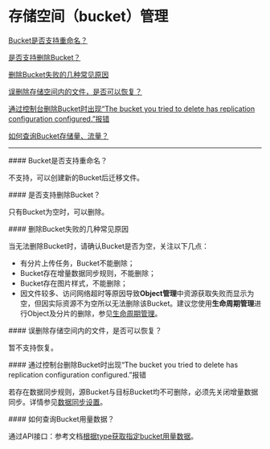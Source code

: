 # 存储空间（bucket）管理

[Bucket是否支持重命名？](Bucket-Management#user-content-1)

[ 是否支持删除Bucket？](Bucket-Management#user-content-2)

[删除Bucket失败的几种常见原因](Bucket-Management#user-content-3)

[误删除存储空间内的文件，是否可以恢复？](Bucket-Management#user-content-4)

[通过控制台删除Bucket时出现“The bucket you tried to delete has replication configuration configured.”报错](Bucket-Management#user-content-5)

[如何查询Bucket存储量、流量？](Bucket-Management#user-content-6)

------

<div id="user-content-1"></div>
#### Bucket是否支持重命名？

不支持，可以创建新的Bucket后迁移文件。

<div id="user-content-2"></div>
#### 是否支持删除Bucket？

只有Bucket为空时，可以删除。

<div id="user-content-3"></div>
#### 删除Bucket失败的几种常见原因

当无法删除Bucket时，请确认Bucket是否为空，关注以下几点：

- 有分片上传任务，Bucket不能删除；
- Bucket存在增量数据同步规则，不能删除；
- Bucket存在图片样式，不能删除；
- 因文件较多、访问网络超时等原因导致**Object管理**中资源获取失败而显示为空，但因实际资源不为空所以无法删除该Bucket。建议您使用**生命周期管理**进行Object及分片的删除，参见[生命周期管理](https://docs.jdcloud.com/object-storage-service/lifecycle)。

<div id="user-content-4"></div>
#### 误删除存储空间内的文件，是否可以恢复？

暂不支持恢复。

<div id="user-content-5"></div>
#### 通过控制台删除Bucket时出现“The bucket you tried to delete has replication configuration configured.”报错

若存在数据同步规则，源Bucket与目标Bucket均不可删除，必须先关闭增量数据同步。详情参见[数据同步设置](https://docs.jdcloud.com/object-storage-service/set-bucket-cross-region-replication-2)。

<div id="user-content-6"></div>
#### 如何查询Bucket用量数据？

通过API接口：参考文档[根据type获取指定bucket用量数据](https://docs.jdcloud.com/object-storage-service/api/getsinglebucketcapacity?content=API)。